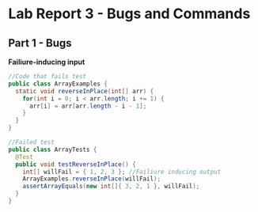 # Lab Report 3 - Bugs and Commands

## Part 1 - Bugs

**Failiure-inducing input**

```java
//Code that fails test
public class ArrayExamples {
  static void reverseInPlace(int[] arr) {
    for(int i = 0; i < arr.length; i += 1) {
      arr[i] = arr[arr.length - i - 1];
    }
  }
}

//Failed test
public class ArrayTests {
  @Test 
  public void testReverseInPlace() {
    int[] willFail = { 1, 2, 3 }; //Failiure inducing output
    ArrayExamples.reverseInPlace(willFail);
    assertArrayEquals(new int[]{ 3, 2, 1 }, willFail); 
  }
}
```
